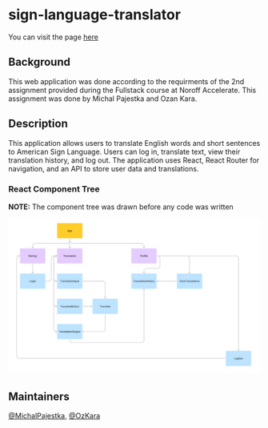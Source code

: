 # sign-language-translator

You can visit the page [here](https://sign-language-translator-lemon.vercel.app/)
## Background
This web application was done according to the requirments of the 2nd assignment provided during the Fullstack course at Noroff Accelerate. This assignment was done by Michal Pajestka and Ozan Kara.


## Description
This application allows users to translate English words and short sentences to American Sign Language. Users can log in, translate text, view their translation history, and log out. The application uses React, React Router for navigation, and an API to store user data and translations.

### React Component Tree
<strong>NOTE:</strong> The component tree was drawn before any code was written

![component tree](/componenttree.png)


## Maintainers

[@MichalPajestka](https://github.com/MichalPajestka), [@OzKara](https://github.com/OzKara)
